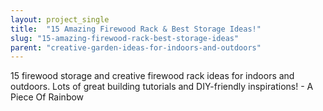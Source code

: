 ```yaml
---
layout: project_single
title:  "15 Amazing Firewood Rack & Best Storage Ideas!"
slug: "15-amazing-firewood-rack-best-storage-ideas"
parent: "creative-garden-ideas-for-indoors-and-outdoors"
---
```

15 firewood storage and creative firewood rack ideas for indoors and outdoors. Lots of great building tutorials and DIY-friendly inspirations! - A Piece Of Rainbow